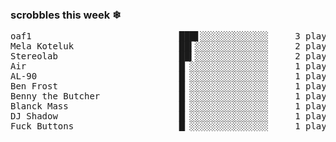 <h3>scrobbles this week ❄</h3><pre>oaf1                            ███▋░░░░░░░░░░░░░     3 plays
Mela Koteluk                    ██▍░░░░░░░░░░░░░░     2 plays
Stereolab                       ██▍░░░░░░░░░░░░░░     2 plays
Air                             █▏░░░░░░░░░░░░░░░     1 plays
AL-90                           █▏░░░░░░░░░░░░░░░     1 plays
Ben Frost                       █▏░░░░░░░░░░░░░░░     1 plays
Benny the Butcher               █▏░░░░░░░░░░░░░░░     1 plays
Blanck Mass                     █▏░░░░░░░░░░░░░░░     1 plays
DJ Shadow                       █▏░░░░░░░░░░░░░░░     1 plays
Fuck Buttons                    █▏░░░░░░░░░░░░░░░     1 plays</pre>